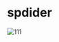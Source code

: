 # spdider
![111](https://user-images.githubusercontent.com/19460997/219599703-c6440106-48d9-4952-a8c6-3ba7fa54e3d5.jpg)
